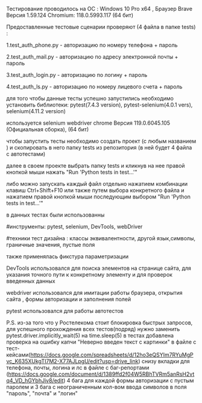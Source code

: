 Тестирование проводилось на ОС : Windows 10 Pro x64 , Браузер Brave Версия 1.59.124 Chromium: 118.0.5993.117 (64 бит)

Предоставленные тестовые сценарии проверяют (4 файла в папке tests) :

1.test_auth_phone.py - авторизацию по номеру телефона + пароль

2.test_auth_mail.py - авторизацию по адресу электронной почты + пароль

3.test_auth_login.py - авторизацию по логину + пароль

4.test_auth_ls.py - авторизацию по номеру лицевого счета + пароль

для того чтобы данные тесты успешно запустились необходимо установить библиотеки:
pytest(7.4.3 version), pytest-selenium(4.0.1 vers), selenium(4.11.2 version)

используется selenium webdriver chrome  Версия 119.0.6045.105 (Официальная сборка), (64 бит)

чтобы запустить тесты необходимо создать проект (с любым названием ) и скопировать в него папку tests из репозитория (в ней будет 4 файла с автотестами)

далее в своем проекте выбрать папку tests и кликнув на нее правой кнопкой мыши нажать "Run 'Python tests in test...'"

либо можно запускать каждый файл отдельно нажатием комбинации клавиш Ctrl+Shift+F10 или также путем выбора конкретного файла и нажатием правой кнопкой мыши последующим выбором  "Run 'Python tests in test...'"

в данных тестах были использованны

#инструменты: pytest, selenium, DevTools, webDriver

#техники тест дизайна : классы эквивалентности, другой язык,символы, граничные значения, пустые поля

также применялась фикстура параметризации

DevTools использовался для поиска элементов на странице сайта, для указания точного пути к конкретному элементу и для проверок введенных данных

webdriver использовался для имитации работы браузера, открытия сайта , формы авторизации и заполнения полей

pytest использовался для работы автотестов

P.S. из-за того что у Ростелекома стоит блокировка быстрых запросов, для успешного прохождения всех тестов(подряд) нужно заменить pytest.driver.implicitly_wait(5) на time.sleep(5)
в тестах добавлена проверка на ошибку капчи "Неверно введен текст с картинки" 
в файле c тест-кейсами(https://docs.google.com/spreadsheets/d/12ho3eQSYIm7RYuMgPvc_K635XUkgTI7M2-X77AJLpgU/edit?usp=drive_link) снизу вкладки для телефона, почты, логина и лс
в файле с баг-репортами (https://docs.google.com/document/d/1389ffd2f04W5RBhTVRm5anRsH2vtq4_VD_hGYbhJiv8/edit) 
4 бага для каждой формы авторизации с пустым паролем
и 3 бага с неограниченным кол-вом ввода символов в поля "пароль", "почта" и "логин"
